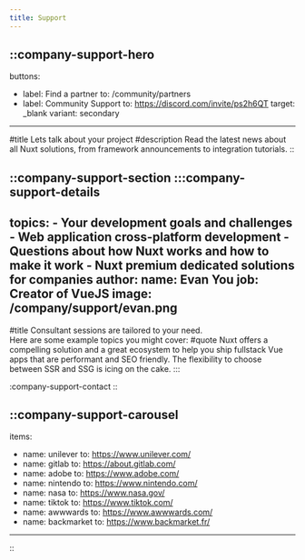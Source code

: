 ```yaml
---
title: Support
---
```


::company-support-hero
---
buttons:
  - label: Find a partner
    to: /community/partners
  - label: Community Support
    to: https://discord.com/invite/ps2h6QT
    target: _blank
    variant: secondary
---
#title
Lets talk about your project
#description
Read the latest news about all Nuxt solutions, from framework announcements to integration tutorials.
::

::company-support-section
  :::company-support-details
  ---
  topics:
    - Your development goals and challenges
    - Web application cross-platform development
    - Questions about how Nuxt works and how to make it work
    - Nuxt premium dedicated solutions for companies
  author:
    name: Evan You
    job: Creator of VueJS
    image: /company/support/evan.png
  ---
  #title
  Consultant sessions are tailored to your need.<br> Here are some example topics you might cover:
  #quote
  Nuxt offers a compelling solution and a great ecosystem to help you ship fullstack Vue apps that are performant and SEO friendly. The flexibility to choose between SSR and SSG is icing on the cake.
  :::

  :company-support-contact
::

::company-support-carousel
---
items:
  - name: unilever
    to: https://www.unilever.com/
  - name: gitlab
    to: https://about.gitlab.com/
  - name: adobe
    to: https://www.adobe.com/
  - name: nintendo
    to: https://www.nintendo.com/
  - name: nasa
    to: https://www.nasa.gov/
  - name: tiktok
    to: https://www.tiktok.com/
  - name: awwwards
    to: https://www.awwwards.com/
  - name: backmarket
    to: https://www.backmarket.fr/
---
::
